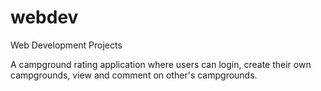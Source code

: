 # webdev
Web Development Projects


A campground rating application where users can login, create their own campgrounds, view and comment on other's campgrounds.
